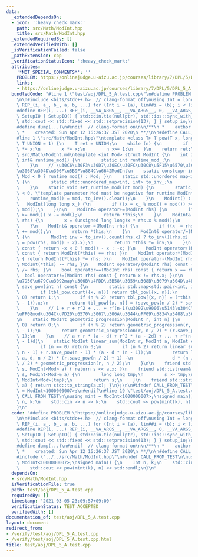 ```yaml
---
data:
  _extendedDependsOn:
  - icon: ':heavy_check_mark:'
    path: src/Math/ModInt.hpp
    title: src/Math/ModInt.hpp
  _extendedRequiredBy: []
  _extendedVerifiedWith: []
  _isVerificationFailed: false
  _pathExtension: cpp
  _verificationStatusIcon: ':heavy_check_mark:'
  attributes:
    '*NOT_SPECIAL_COMMENTS*': ''
    PROBLEM: https://onlinejudge.u-aizu.ac.jp/courses/library/7/DPL/5/DPL_5_A
    links:
    - https://onlinejudge.u-aizu.ac.jp/courses/library/7/DPL/5/DPL_5_A
  bundledCode: "#line 1 \"test/aoj/DPL_5_A.test.cpp\"\n#define PROBLEM \"https://onlinejudge.u-aizu.ac.jp/courses/library/7/DPL/5/DPL_5_A\"\
    \n\n#include <bits/stdc++.h>  // clang-format off\nusing Int = long long;\n#define\
    \ REP_(i, a_, b_, a, b, ...) for (Int i = (a), lim##i = (b); i < lim##i; i++)\n\
    #define REP(i, ...) REP_(i, __VA_ARGS__, __VA_ARGS__, 0, __VA_ARGS__)\nstruct\
    \ SetupIO { SetupIO() { std::cin.tie(nullptr), std::ios::sync_with_stdio(false),\
    \ std::cout << std::fixed << std::setprecision(13); } } setup_io;\n#ifndef _MY_DEBUG\n\
    #define dump(...)\n#endif  // clang-format on\n\n/**\n *    author:  knshnb\n\
    \ *    created: Sun Apr 12 16:26:37 JST 2020\n **/\n\n#define CALL_FROM_TEST\n\
    #line 1 \"src/Math/ModInt.hpp\"\ntemplate <class T> T pow(T x, long long n, const\
    \ T UNION = 1) {\n    T ret = UNION;\n    while (n) {\n        if (n & 1) ret\
    \ *= x;\n        x *= x;\n        n >>= 1;\n    }\n    return ret;\n}\n\n/// @docs\
    \ src/Math/ModInt.md\ntemplate <int Mod> struct ModInt {\n    int x;\n    static\
    \ int& runtime_mod() {\n        static int runtime_mod_;\n        return runtime_mod_;\n\
    \    }\n    // \u30C6\u30F3\u30D7\u30EC\u30FC\u30C8\u5F15\u6570\u304C\u8CA0\u306E\
    \u3068\u304D\u306F\u5B9F\u884C\u6642ModInt\n    static constexpr int mod() { return\
    \ Mod < 0 ? runtime_mod() : Mod; }\n    static std::unordered_map<int, int>& to_inv()\
    \ {\n        static std::unordered_map<int, int> to_inv_;\n        return to_inv_;\n\
    \    }\n    static void set_runtime_mod(int mod) {\n        static_assert(Mod\
    \ < 0, \"template parameter Mod must be negative for runtime ModInt\");\n    \
    \    runtime_mod() = mod, to_inv().clear();\n    }\n    ModInt() : x(0) {}\n \
    \   ModInt(long long x_) {\n        if ((x = x_ % mod() + mod()) >= mod()) x -=\
    \ mod();\n    }\n\n    ModInt& operator+=(ModInt rhs) {\n        if ((x += rhs.x)\
    \ >= mod()) x -= mod();\n        return *this;\n    }\n    ModInt& operator*=(ModInt\
    \ rhs) {\n        x = (unsigned long long)x * rhs.x % mod();\n        return *this;\n\
    \    }\n    ModInt& operator-=(ModInt rhs) {\n        if ((x -= rhs.x) < 0) x\
    \ += mod();\n        return *this;\n    }\n    ModInt& operator/=(ModInt rhs)\
    \ {\n        ModInt inv = to_inv().count(rhs.x) ? to_inv()[rhs.x] : (to_inv()[rhs.x]\
    \ = pow(rhs, mod() - 2).x);\n        return *this *= inv;\n    }\n    ModInt operator-()\
    \ const { return -x < 0 ? mod() - x : -x; }\n    ModInt operator+(ModInt rhs)\
    \ const { return ModInt(*this) += rhs; }\n    ModInt operator*(ModInt rhs) const\
    \ { return ModInt(*this) *= rhs; }\n    ModInt operator-(ModInt rhs) const { return\
    \ ModInt(*this) -= rhs; }\n    ModInt operator/(ModInt rhs) const { return ModInt(*this)\
    \ /= rhs; }\n    bool operator==(ModInt rhs) const { return x == rhs.x; }\n  \
    \  bool operator!=(ModInt rhs) const { return x != rhs.x; }\n\n    // \u8A08\u7B97\
    \u7D50\u679C\u3092map\u306B\u4FDD\u5B58\u3059\u308B\u3079\u304D\u4E57\n    ModInt\
    \ save_pow(int n) const {\n        static std::map<std::pair<int, int>, int> tbl_pow;\n\
    \        if (tbl_pow.count({x, n})) return tbl_pow[{x, n}];\n        if (n ==\
    \ 0) return 1;\n        if (n % 2) return tbl_pow[{x, n}] = (*this * save_pow(n\
    \ - 1)).x;\n        return tbl_pow[{x, n}] = (save_pow(n / 2) * save_pow(n / 2)).x;\n\
    \    }\n    // 1 + r + r^2 + ... + r^(n-1)\u3092\u9006\u5143\u304C\u306A\u3044\
    \uFF08mod\u304C\u7D20\u6570\u3067\u306A\u3044\uFF09\u5834\u5408\u306B\u8A08\u7B97\
    \n    static ModInt geometric_progression(ModInt r, int n) {\n        if (n ==\
    \ 0) return 0;\n        if (n % 2) return geometric_progression(r, n - 1) + r.save_pow(n\
    \ - 1);\n        return geometric_progression(r, n / 2) * (r.save_pow(n / 2) +\
    \ 1);\n    }\n    // a + r * (a - d) + r^2 * (a - 2d) + ... + r^(n-1) * (a - (n\
    \ - 1)d)\n    static ModInt linear_sum(ModInt r, ModInt a, ModInt d, int n) {\n\
    \        if (n == 0) return 0;\n        if (n % 2) return linear_sum(r, a, d,\
    \ n - 1) + r.save_pow(n - 1) * (a - d * (n - 1));\n        return linear_sum(r,\
    \ a, d, n / 2) * (r.save_pow(n / 2) + 1) -\n               d * (n / 2) * r.save_pow(n\
    \ / 2) * geometric_progression(r, n / 2);\n    }\n\n    friend std::ostream& operator<<(std::ostream&\
    \ s, ModInt<Mod> a) { return s << a.x; }\n    friend std::istream& operator>>(std::istream&\
    \ s, ModInt<Mod>& a) {\n        long long tmp;\n        s >> tmp;\n        a =\
    \ ModInt<Mod>(tmp);\n        return s;\n    }\n    friend std::string to_string(ModInt<Mod>\
    \ a) { return std::to_string(a.x); }\n};\n\n#ifndef CALL_FROM_TEST\nusing mint\
    \ = ModInt<1000000007>;\n#endif\n#line 19 \"test/aoj/DPL_5_A.test.cpp\"\n#undef\
    \ CALL_FROM_TEST\n\nusing mint = ModInt<1000000007>;\nsigned main() {\n    Int\
    \ n, k;\n    std::cin >> n >> k;\n    std::cout << pow(mint(k), n) << std::endl;\n\
    }\n"
  code: "#define PROBLEM \"https://onlinejudge.u-aizu.ac.jp/courses/library/7/DPL/5/DPL_5_A\"\
    \n\n#include <bits/stdc++.h>  // clang-format off\nusing Int = long long;\n#define\
    \ REP_(i, a_, b_, a, b, ...) for (Int i = (a), lim##i = (b); i < lim##i; i++)\n\
    #define REP(i, ...) REP_(i, __VA_ARGS__, __VA_ARGS__, 0, __VA_ARGS__)\nstruct\
    \ SetupIO { SetupIO() { std::cin.tie(nullptr), std::ios::sync_with_stdio(false),\
    \ std::cout << std::fixed << std::setprecision(13); } } setup_io;\n#ifndef _MY_DEBUG\n\
    #define dump(...)\n#endif  // clang-format on\n\n/**\n *    author:  knshnb\n\
    \ *    created: Sun Apr 12 16:26:37 JST 2020\n **/\n\n#define CALL_FROM_TEST\n\
    #include \"../../src/Math/ModInt.hpp\"\n#undef CALL_FROM_TEST\n\nusing mint =\
    \ ModInt<1000000007>;\nsigned main() {\n    Int n, k;\n    std::cin >> n >> k;\n\
    \    std::cout << pow(mint(k), n) << std::endl;\n}\n"
  dependsOn:
  - src/Math/ModInt.hpp
  isVerificationFile: true
  path: test/aoj/DPL_5_A.test.cpp
  requiredBy: []
  timestamp: '2021-03-05 23:09:57+09:00'
  verificationStatus: TEST_ACCEPTED
  verifiedWith: []
documentation_of: test/aoj/DPL_5_A.test.cpp
layout: document
redirect_from:
- /verify/test/aoj/DPL_5_A.test.cpp
- /verify/test/aoj/DPL_5_A.test.cpp.html
title: test/aoj/DPL_5_A.test.cpp
---
```

